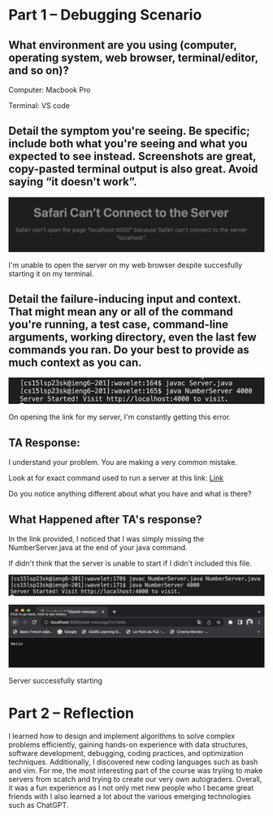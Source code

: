# Part 1 – Debugging Scenario

## What environment are you using (computer, operating system, web browser, terminal/editor, and so on)?

Computer: Macbook Pro 

Terminal: VS code

## Detail the symptom you're seeing. Be specific; include both what you're seeing and what you expected to see instead. Screenshots are great, copy-pasted terminal output is also great. Avoid saying “it doesn't work”.

![](e1.png)

I'm unable to open the server on my web browser despite succesfully starting it on my terminal.

## Detail the failure-inducing input and context. That might mean any or all of the command you're running, a test case, command-line arguments, working directory, even the last few commands you ran. Do your best to provide as much context as you can.

![](e2.png)

On opening the link for my server, I'm constantly getting this error.

## TA Response:

I understand your problem. You are making a very common mistake.

Look at for exact command used to run a server at this link: [Link](https://ucsd-cse15l-s23.github.io/week/week2/)

Do you notice anything different about what you have and what is there?

## What Happened after TA's response?

In the link provided, I noticed that I was simply missing the NumberServer.java at the end of your java command.

If didn't think that the server is unable to start if I didn't included this file.

![](e3.png)

![Image](bro.png)

Server successfully starting

# Part 2 – Reflection

I learned how to design and implement algorithms to solve complex problems efficiently, gaining hands-on experience with data structures, software development, debugging, coding practices, and optimization techniques. Additionally, I discovered new  coding languages such as bash and vim. For me, the most interesting part of the course was tryiing to make servers from scatch and trying to create our very own autograders. Overall, it was a fun experience as I not only met new people who I became great friends with I also learned a lot about the various emerging technologies such as ChatGPT. 
